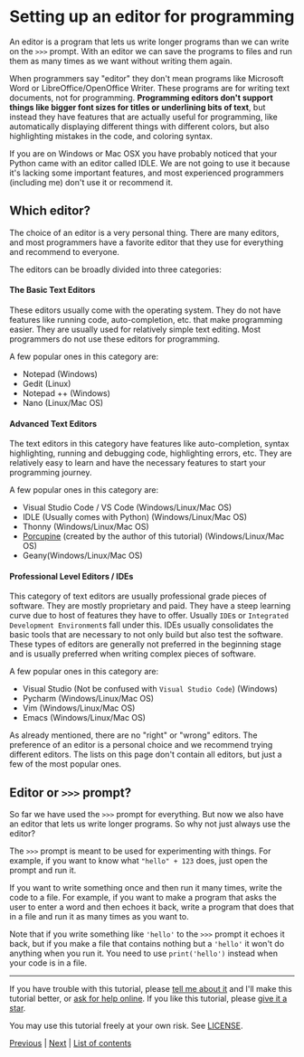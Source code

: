 # Setting up an editor for programming

An editor is a program that lets us write longer programs than we can
write on the `>>>` prompt. With an editor we can save the programs to files and
run them as many times as we want without writing them again.

When programmers say "editor" they don't mean programs like Microsoft
Word or LibreOffice/OpenOffice Writer. These programs are for writing
text documents, not for programming. **Programming editors don't support
things like bigger font sizes for titles or underlining bits of text**,
but instead they have features that are actually useful for programming,
like automatically displaying different things with different colors,
but also highlighting mistakes in the code, and coloring syntax.

If you are on Windows or Mac OSX you have probably noticed that your
Python came with an editor called IDLE. We are not going to use it
because it's lacking some important features, and most experienced
programmers (including me) don't use it or recommend it.

## Which editor?

The choice of an editor is a very personal thing. There are many
editors, and most programmers have a favorite editor that they use for
everything and recommend to everyone.

The editors can be broadly divided into three categories:

#### The Basic Text Editors
These editors usually come with the operating system. They do not have features like
running code, auto-completion, etc. that make programming easier. They are usually used for relatively simple
text editing. Most programmers do not use these editors for programming.

A few popular ones in this category are:
- Notepad (Windows)
- Gedit (Linux)
- Notepad ++ (Windows)
- Nano (Linux/Mac OS)

#### Advanced Text Editors
The text editors in this category have features like auto-completion, syntax highlighting,
running and debugging code, highlighting errors, etc. They are relatively easy to learn and have the necessary features
to start your programming journey.

A few popular ones in this category are:
- Visual Studio Code / VS Code (Windows/Linux/Mac OS)
- IDLE (Usually comes with Python) (Windows/Linux/Mac OS)
- Thonny (Windows/Linux/Mac OS)
- [Porcupine](https://github.com/Akuli/porcupine) (created by the author of this tutorial) (Windows/Linux/Mac OS)
- Geany(Windows/Linux/Mac OS)

#### Professional Level Editors / IDEs
This category of text editors are usually professional grade pieces of software. They are mostly proprietary and paid. They have a steep
learning curve due to host of features they have to offer. Usually `IDE`s or `Integrated Development Environment`s fall under this.
IDEs usually consolidates the basic tools that are necessary to not only build but also test the software. These types of editors are generally not preferred
in the beginning stage and is usually preferred when writing complex pieces of software.

A few popular ones in this category are:
- Visual Studio (Not be confused with `Visual Studio Code`) (Windows)
- Pycharm (Windows/Linux/Mac OS)
- Vim (Windows/Linux/Mac OS)
- Emacs (Windows/Linux/Mac OS)

As already mentioned, there are no "right" or "wrong" editors. The preference of an editor
is a personal choice and we recommend trying different editors.
The lists on this page don't contain all editors, but just a few of the most popular ones.

## Editor or `>>>` prompt?

So far we have used the `>>>` prompt for everything. But now we also
have an editor that lets us write longer programs. So why not just
always use the editor?

The `>>>` prompt is meant to be used for experimenting with things. For
example, if you want to know what `"hello" + 123` does, just open the
prompt and run it.

If you want to write something once and then run it many times, write
the code to a file. For example, if you want to make a program that asks
the user to enter a word and then echoes it back, write a program that
does that in a file and run it as many times as you want to.

Note that if you write something like `'hello'` to the `>>>` prompt it
echoes it back, but if you make a file that contains nothing but a
`'hello'` it won't do anything when you run it. You need to use
`print('hello')` instead when your code is in a file.

***

If you have trouble with this tutorial, please
[tell me about it](../contact-me.md) and I'll make this tutorial better,
or [ask for help online](../getting-help.md).
If you like this tutorial, please [give it a
star](../README.md#how-can-i-thank-you-for-writing-and-sharing-this-tutorial).

You may use this tutorial freely at your own risk. See
[LICENSE](../LICENSE).

[Previous](using-functions.md) | [Next](if.md) |
[List of contents](../README.md#basics)
